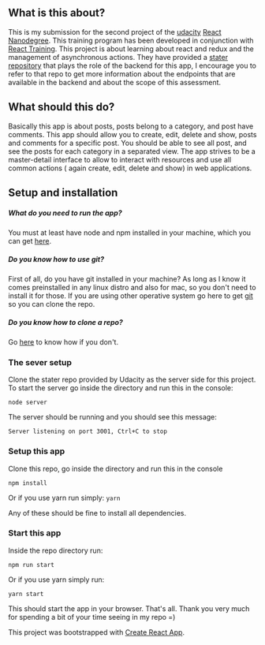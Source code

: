 ## What is this about?

This is my submission for the second project of the [udacity](https://www.udacity.com/) [React Nanodegree](https://www.udacity.com/course/react-nanodegree--nd019). 
This training program has been developed in conjunction with [React Training](https://reacttraining.com).
This project is about learning about react and redux and the management of asynchronous actions.
They have provided a [stater repository](https://github.com/udacity/reactnd-project-readable-starter) that plays the role of the backend for this app,
I encourage you to refer to that repo to get more information about the endpoints that are available in the backend and about the scope of this assessment. 

## What should this do?

Basically this app is about posts, posts belong to a category, and post have comments.
This app should allow you to create, edit, delete and show, posts and comments for a specific post.
You should be able to see all post, and  see the posts for each category in a separated view.
The app strives to be a master-detail interface to allow  to interact with resources and use all 
common actions ( again create, edit, delete and show) in web applications.

## Setup and installation
##### What do you need to run the app?
You must at least have node and npm installed in your machine, which you can get [here](https://www.npmjs.com/get-npm).

##### Do you know how to use git?
First of all, do you have git installed in your machine? As long as I know it comes preinstalled in any linux distro and also for mac, so you don't need to install it for those. If you are using other operative system go here to get [git](https://git-scm.com/downloads) so you can clone the repo.

##### Do you know how to clone a repo?
Go [here](https://help.github.com/articles/cloning-a-repository/) to know how if you don't.


### The sever setup
Clone the stater repo provided by Udacity as the server side for this project. 
To start the server go inside the directory and run this in the console:
```
node server
```
The server should be running and you should see this message:
```
Server listening on port 3001, Ctrl+C to stop
```

### Setup  this app
Clone this repo, go inside the directory and run this in the console
```
npm install
```
Or if you use yarn run simply:  `yarn`  

Any of these should be fine to install all dependencies.

###  Start this app
Inside the repo directory run:
```
npm run start
```
Or if you use yarn simply run:
```
yarn start
```
This should start the app in your browser. That's all. Thank you very much for spending a bit of your time seeing in my repo  =)

This project was bootstrapped with [Create React App](https://github.com/facebookincubator/create-react-app).
